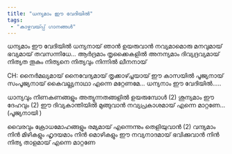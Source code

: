 ```yaml
---
title: "ധന്യമാം ഈ വേദിയിൽ"
tags:
 - "കാഴ്ചവയ്‍പ്പ് ഗാനങ്ങൾ"
---
```


ധന്യമാം ഈ വേദിയിൽ
ധന്യനായ് ഞാൻ ഉയരുവാൻ
നവ്യമാമൊരു മനവുമായ് 
ഭവ്യമായ് തവസന്നിധേ...
ആർദ്രമാം തൃക്കൈകളിൽ
അനന്യമാം ദിവ്യദ്രവ്യമായ് 
നിത്യത തൂകും  നിത്യനെ നിത്യവും നിന്നിൽ ലീനനായ് 

CH: നൈർമല്യമായ് നൈവേദ്യമായ് 
തൃക്കാഴ്ച്ചയായ് ഈ കാസയിൽ
പൂജ്യനായ് സംപൂജ്യനായ് കൈവല്ല്യനാഥാ
എന്നെ മറ്റേണമേ...
ധന്യനാം ഈ വേദിയിൽ.....

ധാന്യവും നിണകണങ്ങളും
അത്യുന്നതങ്ങളിൽ ഉയരുമ്പോൾ (2)
ശൂന്യമാം ഈ ദേഹവും (2)
ഈ ദിവ്യകാന്തിയിൽ മുങ്ങുവാൻ നവ്യപ്രകാശമായ് എന്നെ മാറ്റണേ...
             (പൂജ്യനായി )

വൈരവും ക്രോധമോഹങ്ങളും
രമ്യമായ് എന്നെന്നും തെളിയുവാൻ (2)
വന്ദ്യമാം നിൻ മിഴികളും
ഹൃദയമാം നിൻ മൊഴികളും
ഈ നവ്യനാദമായ് ഭവിക്കുവാൻ
നിൻ നിത്യ താളമായ് എന്നെ മാറ്റണേ
